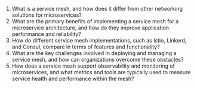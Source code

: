 

1. What is a service mesh, and how does it differ from other networking solutions for microservices?
2. What are the primary benefits of implementing a service mesh for a microservice architecture, and how do they improve application performance and reliability?
3. How do different service mesh implementations, such as Istio, Linkerd, and Consul, compare in terms of features and functionality?
4. What are the key challenges involved in deploying and managing a service mesh, and how can organizations overcome these obstacles?
5. How does a service mesh support observability and monitoring of microservices, and what metrics and tools are typically used to measure service health and performance within the mesh?